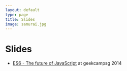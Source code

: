 ```yaml
---
layout: default
type: page
title: Slides
image: samurai.jpg
---
```


# Slides

- [ES6 - The future of JavaScript](/slides/es6-the-future-of-javascript.html) at geekcampsg 2014
